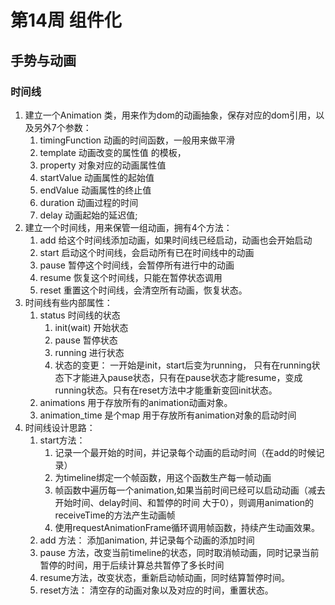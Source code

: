 # 第14周 组件化

## 手势与动画

### 时间线

1. 建立一个Animation 类，用来作为dom的动画抽象，保存对应的dom引用，以及另外7个参数：
   1. timingFunction 动画的时间函数，一般用来做平滑
   2. template 动画改变的属性值 的模板，
   3. property 对象对应的动画属性值
   4. startValue 动画属性的起始值
   5. endValue 动画属性的终止值
   6. duration 动画过程的时间
   7. delay 动画起始的延迟值;
2. 建立一个时间线，用来保管一组动画，拥有4个方法：
   1. add 给这个时间线添加动画，如果时间线已经启动，动画也会开始启动
   2. start 启动这个时间线，会启动所有已在时间线中的动画
   3. pause 暂停这个时间线，会暂停所有进行中的动画
   4. resume 恢复这个时间线，只能在暂停状态调用
   5. reset 重置这个时间线，会清空所有动画，恢复状态。
3. 时间线有些内部属性：
   1. status 时间线的状态
      1. init(wait) 开始状态
      2. pause 暂停状态
      3. running 进行状态
      4. 状态的变更： 一开始是init，start后变为running， 只有在running状态下才能进入pause状态，只有在pause状态才能resume，变成running状态。只有在reset方法中才能重新变回init状态。
   2. animations 用于存放所有的animation动画对象。
   3. animation_time 是个map 用于存放所有animation对象的启动时间
4. 时间线设计思路：
   1. start方法：
      1. 记录一个最开始的时间，并记录每个动画的启动时间（在add的时候记录）
      2. 为timeline绑定一个帧函数，用这个函数生产每一帧动画
      3. 帧函数中遍历每一个animation,如果当前时间已经可以启动动画（减去开始时间、delay时间、和暂停的时间 大于0），则调用animation的receiveTime的方法产生动画帧
      4. 使用requestAnimationFrame循环调用帧函数，持续产生动画效果。
   2. add 方法： 添加animation, 并记录每个动画的添加时间
   3. pause 方法，改变当前timeline的状态，同时取消帧动画，同时记录当前暂停的时间，用于后续计算总共暂停了多长时间
   4. resume方法，改变状态，重新启动帧动画，同时结算暂停时间。
   5. reset方法： 清空存的动画对象以及对应的时间，重置状态。
